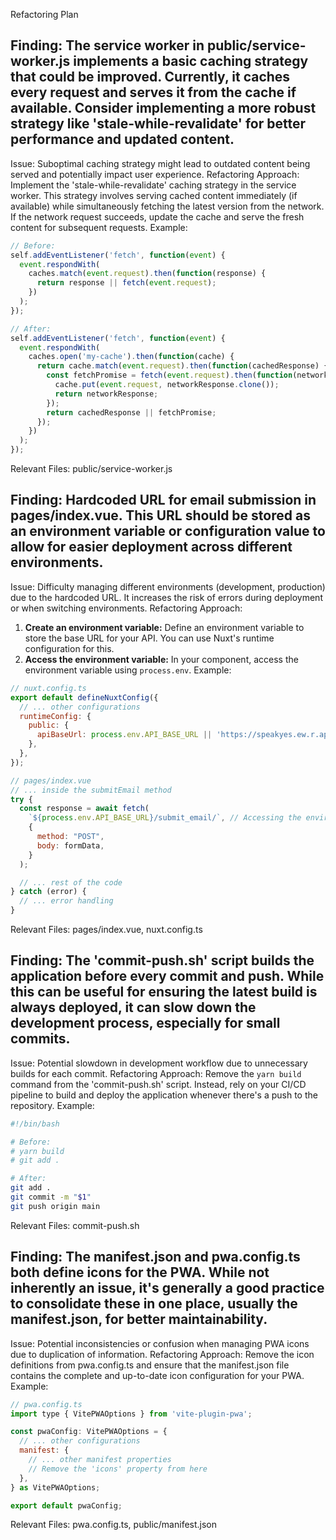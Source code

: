 Refactoring Plan
## Finding: The service worker in public/service-worker.js implements a basic caching strategy that could be improved. Currently, it caches every request and serves it from the cache if available.  Consider implementing a more robust strategy like 'stale-while-revalidate' for better performance and updated content.
Issue: Suboptimal caching strategy might lead to outdated content being served and potentially impact user experience.
Refactoring Approach: Implement the 'stale-while-revalidate' caching strategy in the service worker. This strategy involves serving cached content immediately (if available) while simultaneously fetching the latest version from the network. If the network request succeeds, update the cache and serve the fresh content for subsequent requests.
Example:
```javascript
// Before:
self.addEventListener('fetch', function(event) {
  event.respondWith(
    caches.match(event.request).then(function(response) {
      return response || fetch(event.request);
    })
  );
});

// After:
self.addEventListener('fetch', function(event) {
  event.respondWith(
    caches.open('my-cache').then(function(cache) {
      return cache.match(event.request).then(function(cachedResponse) {
        const fetchPromise = fetch(event.request).then(function(networkResponse) {
          cache.put(event.request, networkResponse.clone());
          return networkResponse;
        });
        return cachedResponse || fetchPromise;
      });
    })
  );
});

```

Relevant Files: public/service-worker.js

## Finding: Hardcoded URL for email submission in pages/index.vue. This URL should be stored as an environment variable or configuration value to allow for easier deployment across different environments.
Issue: Difficulty managing different environments (development, production) due to the hardcoded URL.  It increases the risk of errors during deployment or when switching environments.
Refactoring Approach: 
1. **Create an environment variable:** Define an environment variable to store the base URL for your API. You can use Nuxt's runtime configuration for this.
2. **Access the environment variable:** In your component, access the environment variable using `process.env`.
Example:
```javascript
// nuxt.config.ts
export default defineNuxtConfig({
  // ... other configurations
  runtimeConfig: {
    public: {
      apiBaseUrl: process.env.API_BASE_URL || 'https://speakyes.ew.r.appspot.com', // Default value for development
    },
  },
});

// pages/index.vue
// ... inside the submitEmail method
try {
  const response = await fetch(
    `${process.env.API_BASE_URL}/submit_email/`, // Accessing the environment variable
    {
      method: "POST",
      body: formData,
    }
  );

  // ... rest of the code
} catch (error) {
  // ... error handling
}
```

Relevant Files: pages/index.vue, nuxt.config.ts

## Finding: The 'commit-push.sh' script builds the application before every commit and push. While this can be useful for ensuring the latest build is always deployed, it can slow down the development process, especially for small commits.
Issue: Potential slowdown in development workflow due to unnecessary builds for each commit.
Refactoring Approach: Remove the `yarn build` command from the 'commit-push.sh' script. Instead, rely on your CI/CD pipeline to build and deploy the application whenever there's a push to the repository.
Example:
```bash
#!/bin/bash

# Before:
# yarn build
# git add .

# After:
git add .
git commit -m "$1"
git push origin main
```

Relevant Files: commit-push.sh

## Finding: The manifest.json and pwa.config.ts both define icons for the PWA. While not inherently an issue, it's generally a good practice to consolidate these in one place, usually the manifest.json, for better maintainability.
Issue: Potential inconsistencies or confusion when managing PWA icons due to duplication of information.
Refactoring Approach: Remove the icon definitions from pwa.config.ts and ensure that the manifest.json file contains the complete and up-to-date icon configuration for your PWA.
Example:
```javascript
// pwa.config.ts
import type { VitePWAOptions } from 'vite-plugin-pwa';

const pwaConfig: VitePWAOptions = {
  // ... other configurations
  manifest: {
    // ... other manifest properties
    // Remove the 'icons' property from here
  },
} as VitePWAOptions;

export default pwaConfig;

```

Relevant Files: pwa.config.ts, public/manifest.json
